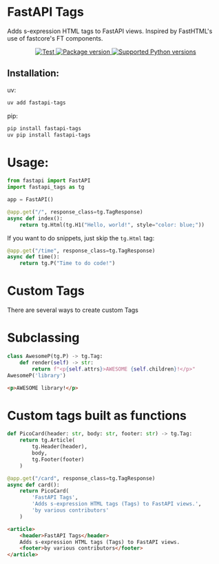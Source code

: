 # FastAPI Tags

Adds s-expression HTML tags to FastAPI views. Inspired by FastHTML's use of fastcore's FT components.


<p align="center">
<a href="https://github.com/pydanny/fastapi-tags/actions?query=workflow%3Apython-package+event%3Apush+branch%main" target="_blank">
    <img src="https://github.com/pydanny/fastapi-tags/actions/workflows/python-package.yml/badge.svg?event=push&branch=main" alt="Test">
</a>
<a href="https://pypi.org/project/fastapi-tags" target="_blank">
    <img src="https://img.shields.io/pypi/v/fastapi-tags?color=%2334D058&label=pypi%20package" alt="Package version">
</a>
<a href="https://pypi.org/project/fastapi-tags" target="_blank">
    <img src="https://img.shields.io/pypi/pyversions/fastapi-tags.svg?color=%2334D058" alt="Supported Python versions">
</a>
</p>

## Installation:

uv:

```bash
uv add fastapi-tags
```

pip:

```bash
pip install fastapi-tags
uv pip install fastapi-tags
```


# Usage:

```python
from fastapi import FastAPI
import fastapi_tags as tg

app = FastAPI()

@app.get("/", response_class=tg.TagResponse)
async def index():
    return tg.Html(tg.H1("Hello, world!", style="color: blue;"))
```

If you want to do snippets, just skip the `tg.Html` tag:

```python
@app.get("/time", response_class=tg.TagResponse)
async def time():
    return tg.P("Time to do code!")
```

# Custom Tags

There are several ways to create custom Tags

# Subclassing

```python
class AwesomeP(tg.P) -> tg.Tag:
    def render(self) -> str:
        return f"<p{self.attrs}>AWESOME {self.children}!</p>"
AwesomeP('library')
```

```html
<p>AWESOME library!</p>
```

# Custom tags built as functions

```python
def PicoCard(header: str, body: str, footer: str) -> tg.Tag:
    return tg.Article(
        tg.Header(header),
        body,
        tg.Footer(footer)
    )
```

```python
@app.get("/card", response_class=tg.TagResponse)
async def card():
    return PicoCard(
        'FastAPI Tags',
        'Adds s-expression HTML tags (Tags) to FastAPI views.',
        'by various contributors'
    )
```

```html
<article>
    <header>FastAPI Tags</header>
    Adds s-expression HTML tags (Tags) to FastAPI views.
    <footer>by various contributors</footer>
</article>
```
